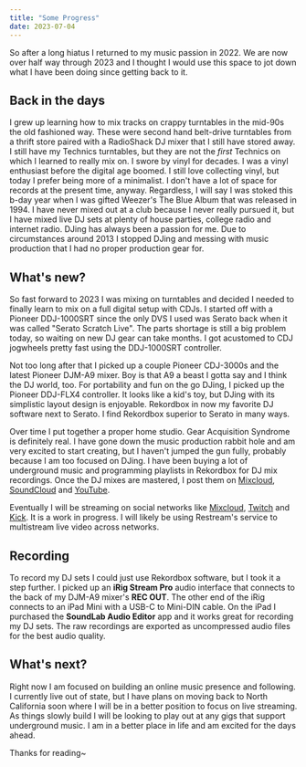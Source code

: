 ```yaml
---
title: "Some Progress"
date: 2023-07-04
---
```

So after a long hiatus I returned to my music passion in 2022. We are now over half way through 2023 and I thought I would use this space to jot down what I have been doing since getting back to it.

## Back in the days
I grew up learning how to mix tracks on crappy turntables in the mid-90s the old fashioned way. These were second hand belt-drive turntables from a thrift store paired with a RadioShack DJ mixer that I still have stored away. I still have my Technics turntables, but they are not the _first_ Technics on which I learned to really mix on. I swore by vinyl for decades. I was a vinyl enthusiast before the digital age boomed. I still love collecting vinyl, but today I prefer being more of a minimalist. I don't have a lot of space for records at the present time, anyway. Regardless, I will say I was stoked this b-day year when I was gifted Weezer's The Blue Album that was released in 1994. I have never mixed out at a club because I never really pursued it, but I have mixed live DJ sets at plenty of house parties, college radio and internet radio. DJing has always been a passion for me. Due to circumstances around 2013 I stopped DJing and messing with music production that I had no proper production gear for.

## What's new?
So fast forward to 2023 I was mixing on turntables and decided I needed to finally learn to mix on a full digital setup with CDJs. I started off with a Pioneer DDJ-1000SRT since the only DVS I used was Serato back when it was called "Serato Scratch Live". The parts shortage is still a big problem today, so waiting on new DJ gear can take months. I got acustomed to CDJ jogwheels pretty fast using the DDJ-1000SRT controller. 

Not too long after that I picked up a couple Pioneer CDJ-3000s and the latest Pioneer DJM-A9 mixer. Boy is that A9 a beast I gotta say and I think the DJ world, too. For portability and fun on the go DJing, I picked up the Pioneer DDJ-FLX4 controller. It looks like a kid's toy, but DJing with its simplistic layout design is enjoyable. Rekordbox in now my favorite DJ software next to Serato. I find Rekordbox superior to Serato in many ways.

Over time I put together a proper home studio. Gear Acquisition Syndrome is definitely real. I have gone down the music production rabbit hole and am very excited to start creating, but I haven't jumped the gun fully, probably because I am too focused on DJing. I have been buying a lot of underground music and programming playlists in Rekordbox for DJ mix recordings. Once the DJ mixes are mastered, I post them on [Mixcloud](https://www.mixcloud.com/akindamix/), [SoundCloud](https://soundcloud.com/aksf) and [YouTube](https://www.youtube.com/@mixingunderground).

Eventually I will be streaming on social networks like [Mixcloud](https://www.mixcloud.com/akindamix/), [Twitch](https://www.twitch.tv/akunderground) and [Kick](https://kick.com/akunderground). It is a work in progress. I will likely be using Restream's service to multistream live video across networks.

## Recording
To record my DJ sets I could just use Rekordbox software, but I took it a step further. I picked up an **iRig Stream Pro** audio interface that connects to the back of my DJM-A9 mixer's **REC OUT**. The other end of the iRig connects to an iPad Mini with a USB-C to Mini-DIN cable. On the iPad I purchased the **SoundLab Audio Editor** app and it works great for recording my DJ sets. The raw recordings are exported as uncompressed audio files for the best audio quality.

## What's next?
Right now I am focused on building an online music presence and following. I currently live out of state, but I have plans on moving back to North California soon where I will be in a better position to focus on live streaming. As things slowly build I will be looking to play out at any gigs that support underground music. I am in a better place in life and am excited for the days ahead.

Thanks for reading~
